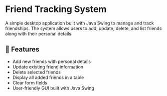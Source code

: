 # Friend Tracking System

A simple desktop application built with Java Swing to manage and track friendships. The system allows users to add, update, delete, and list friends along with their personal details.

## 📌 Features

- Add new friends with personal details
- Update existing friend information
- Delete selected friends
- Display all added friends in a table
- Clear form fields
- User-friendly GUI built with Java Swing
